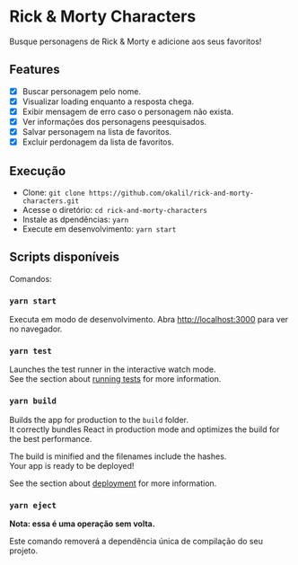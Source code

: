 # Rick & Morty Characters

Busque personagens de Rick & Morty e adicione aos seus favoritos!

## Features

- [x] Buscar personagem pelo nome.
- [x] Visualizar loading enquanto a resposta chega.
- [x] Exibir mensagem de erro caso o personagem não exista.
- [x] Ver informações dos personagens peesquisados.
- [x] Salvar personagem na lista de favoritos.
- [x] Excluir perdonagem da lista de favoritos.

## Execução

- Clone: `git clone https://github.com/okalil/rick-and-morty-characters.git`
- Acesse o diretório: `cd rick-and-morty-characters`
- Instale as dpendências: `yarn`
- Execute em desenvolvimento: `yarn start`

## Scripts disponíveis

Comandos:

### `yarn start`

Executa em modo de desenvolvimento.
Abra [http://localhost:3000](http://localhost:3000) para ver no navegador.

### `yarn test`

Launches the test runner in the interactive watch mode.\
See the section about [running tests](https://facebook.github.io/create-react-app/docs/running-tests) for more information.

### `yarn build`

Builds the app for production to the `build` folder.\
It correctly bundles React in production mode and optimizes the build for the best performance.

The build is minified and the filenames include the hashes.\
Your app is ready to be deployed!

See the section about [deployment](https://facebook.github.io/create-react-app/docs/deployment) for more information.

### `yarn eject`

**Nota: essa é uma operação sem volta.**

Este comando removerá a dependência única de compilação do seu projeto.
